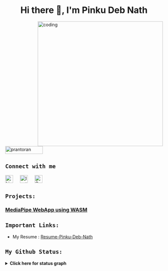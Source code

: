 
<!--
**prantoran/prantoran** is a ✨ _special_ ✨ repository because its `README.md` (this file) appears on your GitHub profile.

Here are some ideas to get you started:

- 🔭 I’m currently working on ...
- 🌱 I’m currently learning ...
- 👯 I’m looking to collaborate on ...
- 🤔 I’m looking for help with ...
- 💬 Ask me about ...
- 📫 How to reach me: ...
- 😄 Pronouns: ...
- ⚡ Fun fact: ...
-->

<h1 align="center">Hi there 👋, I'm Pinku Deb Nath</h1>
<!-- <h3 align="center">A Software Engineer interested in AI and Quantum Computing</h3> -->
<img align="right" alt="coding" width="400" src="https://blog.imarticus.org/wp-content/uploads/2020/09/rt.gif">
<p align="left"><img src="https://komarev.com/ghpvc/?username=prantoran&label=Profile%20views&color=0e75b6&style=flat" alt="prantoran" height="25" width="120" /></p>

<!--🔹👨‍💻 I’m currently working as a Data Science Intern at **[Innomatics Research Labs](http://www.innomatics.in)**

🔹🧑‍🎓 I have completed 6 months internship in **[Ai Variant](https://aivariant.com)**

🔹📙 I’m currently learning **Machine Learning and Deep Learning**

🔹💬 Ask me about **Data Analytics, Data Science, and Machine Learning**

🔹👯 I’m looking to collaborate on **all topics related to Data Science**

-->

## `Connect with me`
<div>
<p align="left">
<a href="https://www.linkedin.com/in/prantoran" target="_blank"><img alt="LinkedIn" width="25px" src="https://cdn-icons-png.flaticon.com/512/3536/3536505.png"></a> &emsp;
<a href="https://www.instagram.com/boiraagee" target="_blank"><img alt="Instagram" width="25px" src="https://cdn-icons-png.flaticon.com/512/1384/1384063.png"></a> &emsp;
<a href="mailto:prantoran@gmail.com" target="_blank"><img alt="Gmail" width="25px" src="https://cdn-icons-png.flaticon.com/512/5968/5968534.png"></a> &emsp;
<!-- <a href="https://api.whatsapp.com/send/?phone=%2B919860934650&text&type=phone_number&app_absent=0" target="_blank"><img alt="Whatsapp" width="25px" src="https://cdn-icons-png.flaticon.com/512/5968/5968841.png"></a> -->
</p>
</div>

## `Projects:`

### [MediaPipe WebApp using WASM](https://github.com/prantoran/mediapipe)

## `Important Links:`

<!--- Data Science Certificate : [Data-Science-Certification](https://drive.google.com/file/d/1NCjNytTQYSxv1D5NrUTTRIDDnRsqKBFv/view?usp=drive_link)
- Innomatics Internship : [Letter-of-Recommendation](https://drive.google.com/file/d/1ChU4aSoM737Eh9Cmp9kMvEaHArwv0wPs/view?usp=sharing)
- Ai Variant Internship : [Internship-Certificate](https://drive.google.com/file/d/1Vci5-s4mh8cC47ksPQyu4zUbfC1gymyc/view?usp=sharing)
-->
- My Resume : [Resume-Pinku-Deb-Nath](https://docs.google.com/document/d/1qf5WVuNsgJ9HtAFbCJIy5nzu78pHhpJiPk6-l45VU-w/edit?usp=sharing)

## `My Github Status:`
<details>
  <summary><b>Click here for status graph<b></summary>
  <br/>

<p align="center"><a href="https://github.com/prantoran"><img src="https://github-readme-stats.vercel.app/api/top-langs/?username=prantoran&langs_count=10&title_color=f97316&text_color=000000&icon_color=6366f1&bg_color=ffffff&locale=en&custom_title=Most%20Used%20Languages" alt="Most Used Languages" /></a></p>

<p align="center"><a href="http://www.github.com/prantoran"><img src="https://github-readme-stats.vercel.app/api?username=prantoran&show_icons=true&locale=en" alt="prantoran's GitHub Stats" /></a>
<a href="http://www.github.com/prantoran"><img src="https://github-readme-streak-stats.herokuapp.com/?user=prantoran&show_icons=true&locale=en" /></a></p>
